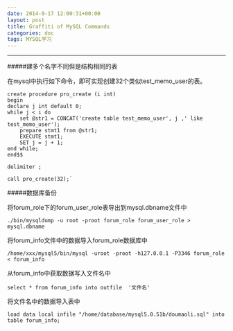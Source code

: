 ```yaml
---
date: 2014-9-17 12:00:31+00:00
layout: post
title: Graffiti of MySQL Commands
categories: doc
tags: MYSQL学习
---
```


----------

#####建多个名字不同但是结构相同的表
 
在mysql中执行如下命令，即可实现创建32个类似test_memo_user的表。

    create procedure pro_create (i int)
	begin  
    declare j int default 0;  
    while j < i do  
        set @str1 = CONCAT('create table test_memo_user', j ,' like test_memo_user');
        prepare stmt1 from @str1; 
        EXECUTE stmt1;
        SET j = j + 1;
    end while;  
	end$$
	
	delimiter ;
	
	call pro_create(32);`

#####数据库备份

将forum_role下的forum_user_role表导出到mysql.dbname文件中

    ./bin/mysqldump -u root -proot forum_role forum_user_role > mysql.dbname 

将forum_info文件中的数据导入forum_role数据库中

    /home/xxx/mysql5/bin/mysql -uroot -proot -h127.0.0.1 -P3346 forum_role < forum_info           

从forum_info中获取数据写入文件名中

    select * from forum_info into outfile  '文件名'

将文件名中的数据导入表中

    load data local infile "/home/database/mysql5.0.51b/doumaoli.sql" into table forum_info;
	
 

